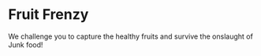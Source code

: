<h1> Fruit Frenzy</h1>

  <p> We challenge you to capture the healthy fruits and survive the onslaught of Junk food!</p>
  

